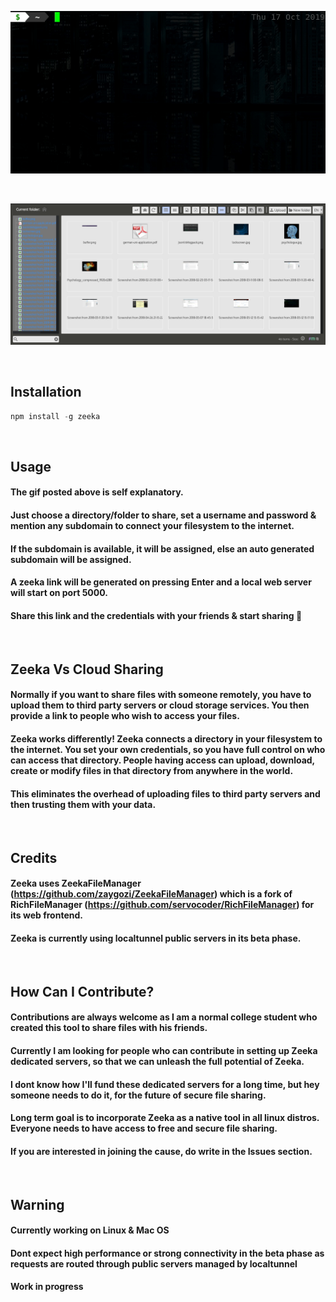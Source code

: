 <p align="center">
  <img src="https://raw.githubusercontent.com/zaygozi/zeeka/master/zeeka-invoke.gif">
</p>

<br>

<p align="center">
  <img src="https://raw.githubusercontent.com/zaygozi/zeeka/master/zeeka-frontend.png">
</p>

<br>

## Installation
```javascript
npm install -g zeeka
```

<br>

## Usage
#### The gif posted above is self explanatory.
#### Just choose a directory/folder to share, set a username and password & mention any subdomain to connect your filesystem to the internet.
#### If the subdomain is available, it will be assigned, else an auto generated subdomain will be assigned.
#### A zeeka link will be generated on pressing Enter and a local web server will start on port 5000.
#### Share this link and the credentials with your friends & start sharing &#x1F34E;

<br>

## Zeeka Vs Cloud Sharing
#### Normally if you want to share files with someone remotely, you have to upload them to third party servers or cloud storage services. You then provide a link to people who wish to access your files.
#### Zeeka works differently! Zeeka connects a directory in your filesystem to the internet. You set your own credentials, so you have full control on who can access that directory. People having access can upload, download, create or modify files in that directory from anywhere in the world.
#### This eliminates the overhead of uploading files to third party servers and then trusting them with your data.

<br>

## Credits
#### Zeeka uses ZeekaFileManager (https://github.com/zaygozi/ZeekaFileManager) which is a fork of RichFileManager (https://github.com/servocoder/RichFileManager) for its web frontend.
#### Zeeka is currently using localtunnel public servers in its beta phase.

<br>

## How Can I Contribute?
#### Contributions are always welcome as I am a normal college student who created this tool to share files with his friends.
#### Currently I am looking for people who can contribute in setting up Zeeka dedicated servers, so that we can unleash the full potential of Zeeka.
#### I dont know how I'll fund these dedicated servers for a long time, but hey someone needs to do it, for the future of secure file sharing.
#### Long term goal is to incorporate Zeeka as a native tool in all linux distros. Everyone needs to have access to free and secure file sharing.
#### If you are interested in joining the cause, do write in the Issues section.

<br>

## Warning
#### Currently working on Linux & Mac OS
#### Dont expect high performance or strong connectivity in the beta phase as requests are routed through public servers managed by localtunnel
#### Work in progress
